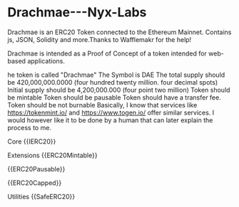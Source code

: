 # Drachmae---Nyx-Labs
Drachmae is an ERC20 Token connected to the Ethereum Mainnet. Contains js, JSON, Solidity and more.Thanks to Wafflemakr for the help!


Drachmae is intended as a Proof of Concept of a token intended for web-based applications.

he token is called "Drachmae"
The Symbol is DAE
The total supply should be 420,000,000.0000 (four hundred twenty million. four decimal spots)
Initial supply should be 4,200,000.000 (four point two million)
Token should be mintable
Token should be pausable
Token should have a transfer fee.
Token should be not burnable
Basically, I know that services like https://tokenmint.io/ and https://www.togen.io/ offer similar services.
I would however like it to be done by a human that can later explain the process to me.




Core
{{IERC20}}

Extensions
{{ERC20Mintable}}

{{ERC20Pausable}}

{{ERC20Capped}}

Utilities
{{SafeERC20}}
